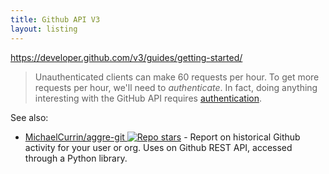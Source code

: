 ```yaml
---
title: Github API V3
layout: listing
---
```


https://developer.github.com/v3/guides/getting-started/

> Unauthenticated clients can make 60 requests per hour. To get more requests per hour, we'll need to _authenticate_. In fact, doing anything interesting with the GitHub API requires [authentication](https://developer.github.com/v3/#authentication).


See also:

- [MichaelCurrin/aggre-git ![Repo stars](https://img.shields.io/github/stars/MichaelCurrin/aggre-git?style=social)](https://github.com/MichaelCurrin/aggre-git) - Report on historical Github activity for your user or org. Uses on Github REST API, accessed through a Python library.
